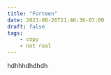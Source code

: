 ```yaml
---
title: "Forteen"
date: 2023-08-26T21:46:36-07:00
draft: false
tags:
    - copy
    - not real
---
```


hdhhhdhdhdh